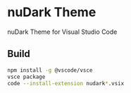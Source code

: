 # nuDark Theme

nuDark Theme for Visual Studio Code

## Build
```sh
npm install -g @vscode/vsce
vsce package
code --install-extension nudark*.vsix
```

